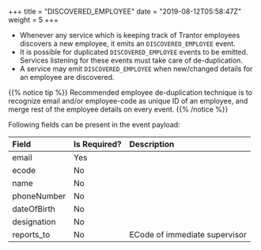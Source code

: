 +++
title = "DISCOVERED_EMPLOYEE"
date = "2019-08-12T05:58:47Z"
weight = 5
+++

- Whenever any service which is keeping track of Trantor employees discovers a
  new employee, it emits an `DISCOVERED_EMPLOYEE` event.
- It is possible for duplicated `DISCOVERED_EMPLOYEE` events to be emitted.
  Services listening for these events must take care of de-duplication.
- A service may emit `DISCOVERED_EMPLOYEE` when new/changed details for an
  employee are discovered.

{{% notice tip %}}
Recommended employee de-duplication technique is to recognize email and/or
employee-code as unique ID of an employee, and merge rest of the employee
details on every event.
{{% /notice %}}

Following fields can be present in the event payload:

| Field       | Is Required? | Description                   |
| :--         | :--          | :--                           |
| email       | Yes          |                               |
| ecode       | No           |                               |
| name        | No           |                               |
| phoneNumber | No           |                               |
| dateOfBirth | No           |                               |
| designation | No           |                               |
| reports_to  | No           | ECode of immediate supervisor |
